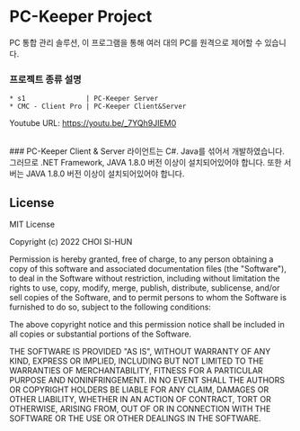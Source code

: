 # PC-Keeper Project
PC 통합 관리 솔루션, 이 프로그램을 통해 여러 대의 PC를 원격으로 제어할 수 있습니다.

### 프로젝트 종류 설명

```
* s1               | PC-Keeper Server
* CMC - Client Pro | PC-Keeper Client&Server
```


Youtube URL: https://youtu.be/_7YQh9JIEM0

<br />
### PC-Keeper Client & Server
라이언트는 C#. Java를 섞어서 개발하였습니다. 그러므로 .NET Framework, JAVA 1.8.0 버전 이상이 설치되어있어야 합니다.
또한 서버는 JAVA 1.8.0 버전 이상이 설치되어있어야 합니다.

## License
MIT License

Copyright (c) 2022 CHOI SI-HUN

Permission is hereby granted, free of charge, to any person obtaining a copy
of this software and associated documentation files (the "Software"), to deal
in the Software without restriction, including without limitation the rights
to use, copy, modify, merge, publish, distribute, sublicense, and/or sell
copies of the Software, and to permit persons to whom the Software is
furnished to do so, subject to the following conditions:

The above copyright notice and this permission notice shall be included in all
copies or substantial portions of the Software.

THE SOFTWARE IS PROVIDED "AS IS", WITHOUT WARRANTY OF ANY KIND, EXPRESS OR
IMPLIED, INCLUDING BUT NOT LIMITED TO THE WARRANTIES OF MERCHANTABILITY,
FITNESS FOR A PARTICULAR PURPOSE AND NONINFRINGEMENT. IN NO EVENT SHALL THE
AUTHORS OR COPYRIGHT HOLDERS BE LIABLE FOR ANY CLAIM, DAMAGES OR OTHER
LIABILITY, WHETHER IN AN ACTION OF CONTRACT, TORT OR OTHERWISE, ARISING FROM,
OUT OF OR IN CONNECTION WITH THE SOFTWARE OR THE USE OR OTHER DEALINGS IN THE
SOFTWARE.

